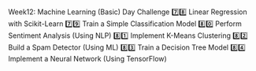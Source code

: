 Week12: Machine Learning (Basic)
Day	Challenge
7️⃣8️⃣	Linear Regression with Scikit-Learn
7️⃣9️⃣	Train a Simple Classification Model
8️⃣0️⃣	Perform Sentiment Analysis (Using NLP)
8️⃣1️⃣	Implement K-Means Clustering
8️⃣2️⃣	Build a Spam Detector (Using ML)
8️⃣3️⃣	Train a Decision Tree Model
8️⃣4️⃣	Implement a Neural Network (Using TensorFlow)